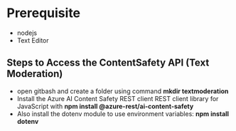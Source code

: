 # Prerequisite
* nodejs
* Text Editor

 ## Steps to Access the ContentSafety API (Text Moderation)
 * open gitbash and create a folder using command **mkdir textmoderation**
 * Install the Azure AI Content Safety REST client REST client library for JavaScript with **npm install @azure-rest/ai-content-safety**
 * Also install the dotenv module to use environment variables:  **npm install dotenv**
